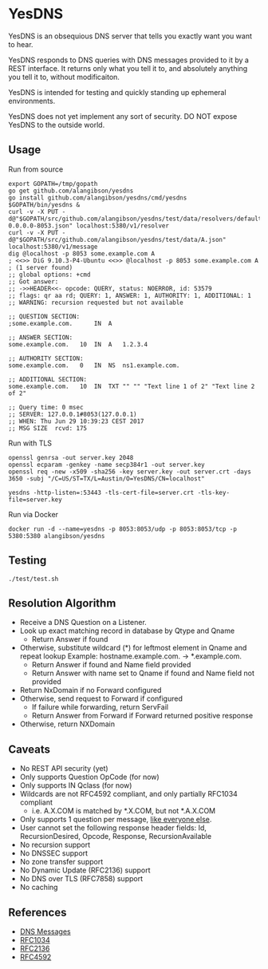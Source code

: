YesDNS
======

YesDNS is an obsequious DNS server that tells you exactly want you want to hear.

YesDNS responds to DNS queries with DNS messages provided to it by a REST interface. It returns only what you tell it to, and absolutely anything you tell it to, without modificaiton.

YesDNS is intended for testing and quickly standing up ephemeral environments.

YesDNS does not yet implement any sort of security. DO NOT expose YesDNS to the outside world.

Usage
-----

Run from source

    export GOPATH=/tmp/gopath
    go get github.com/alangibson/yesdns
    go install github.com/alangibson/yesdns/cmd/yesdns
    $GOPATH/bin/yesdns &
    curl -v -X PUT -d@"$GOPATH/src/github.com/alangibson/yesdns/test/data/resolvers/default-0.0.0.0-8053.json" localhost:5380/v1/resolver
    curl -v -X PUT -d@"$GOPATH/src/github.com/alangibson/yesdns/test/data/A.json" localhost:5380/v1/message
    dig @localhost -p 8053 some.example.com A
    ; <<>> DiG 9.10.3-P4-Ubuntu <<>> @localhost -p 8053 some.example.com A
    ; (1 server found)
    ;; global options: +cmd
    ;; Got answer:
    ;; ->>HEADER<<- opcode: QUERY, status: NOERROR, id: 53579
    ;; flags: qr aa rd; QUERY: 1, ANSWER: 1, AUTHORITY: 1, ADDITIONAL: 1
    ;; WARNING: recursion requested but not available
    
    ;; QUESTION SECTION:
    ;some.example.com.		IN	A
    
    ;; ANSWER SECTION:
    some.example.com.	10	IN	A	1.2.3.4
    
    ;; AUTHORITY SECTION:
    some.example.com.	0	IN	NS	ns1.example.com.
    
    ;; ADDITIONAL SECTION:
    some.example.com.	10	IN	TXT	"" "" "Text line 1 of 2" "Text line 2 of 2"
    
    ;; Query time: 0 msec
    ;; SERVER: 127.0.0.1#8053(127.0.0.1)
    ;; WHEN: Thu Jun 29 10:39:23 CEST 2017
    ;; MSG SIZE  rcvd: 175


Run with TLS

    openssl genrsa -out server.key 2048
    openssl ecparam -genkey -name secp384r1 -out server.key
    openssl req -new -x509 -sha256 -key server.key -out server.crt -days 3650 -subj "/C=US/ST=TX/L=Austin/O=YesDNS/CN=localhost"

    yesdns -http-listen=:53443 -tls-cert-file=server.crt -tls-key-file=server.key

Run via Docker

    docker run -d --name=yesdns -p 8053:8053/udp -p 8053:8053/tcp -p 5380:5380 alangibson/yesdns

Testing
-------

    ./test/test.sh

Resolution Algorithm 
--------------------

- Receive a DNS Question on a Listener.
- Look up exact matching record in database by Qtype and Qname
  - Return Answer if found
- Otherwise, substitute wildcard (*) for leftmost element in Qname and repeat lookup
      Example: hostname.example.com. -> *.example.com.
  - Return Answer if found and Name field provided
  - Return Answer with name set to Qname if found and Name field not provided
- Return NxDomain if no Forward configured
- Otherwise, send request to Forward if configured
  - If failure while forwarding, return ServFail
  - Return Answer from Forward if Forward returned positive response
- Otherwise, return NXDomain

Caveats
-------

- No REST API security (yet)
- Only supports Question OpCode (for now)
- Only supports IN Qclass (for now)
- Wildcards are not RFC4592 compliant, and only partially RFC1034 compliant
  - i.e. A.X.COM is matched by *.X.COM, but not *.A.X.COM
- Only supports 1 question per message, [like everyone else](https://stackoverflow.com/questions/4082081/requesting-a-and-aaaa-records-in-single-dns-query).
- User cannot set the following response header fields: Id, RecursionDesired, Opcode, Response, RecursionAvailable
- No recursion support
- No DNSSEC support
- No zone transfer support
- No Dynamic Update (RFC2136) support
- No DNS over TLS (RFC7858) support
- No caching 

References
----------

- [DNS Messages](http://www.zytrax.com/books/dns/ch15/)
- [RFC1034](https://tools.ietf.org/html/rfc1034)
- [RFC2136](https://tools.ietf.org/html/rfc2136)
- [RFC4592](https://tools.ietf.org/html/rfc4592)
